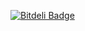 [![Bitdeli Badge](https://d2weczhvl823v0.cloudfront.net/AlanGabbianelli/chitter-2/trend.png)](https://bitdeli.com/free "Bitdeli Badge")


